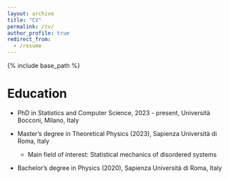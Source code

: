 ```yaml
---
layout: archive
title: "CV"
permalink: /cv/
author_profile: true
redirect_from:
  - /resume
---
```


{% include base_path %}

Education
======
* PhD in Statistics and Computer Science, 2023 - present, Università Bocconi, Milano, Italy

* Master’s degree in Theoretical Physics (2023), Sapienza Università di Roma, Italy
  * Main field of interest: Statistical mechanics of disordered systems

* Bachelor’s degree in Physics (2020), Sapienza Università di Roma, Italy 

